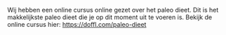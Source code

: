 Wij hebben een online cursus online gezet over het paleo dieet. Dit is het makkelijkste paleo dieet die je op dit moment uit te voeren is.
Bekijk de online cursus hier: https://doffl.com/paleo-dieet

